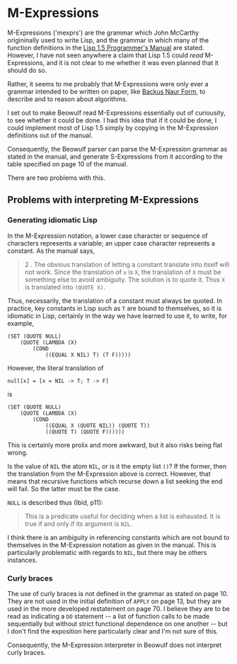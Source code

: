 # M-Expressions

M-Expressions ('mexprs') are the grammar which John McCarthy origininally used to write Lisp, and the grammar in which many of the function definitions in the [Lisp 1.5 Programmer's Manual](https://www.softwarepreservation.org/projects/LISP/book/LISP%201.5%20Programmers%20Manual.pdf) are stated. However, I have not seen anywhere a claim that Lisp 1.5 could *read* M-Expressions, and it is not clear to me whether it was even planned that it should do so.

Rather, it seems to me probably that M-Expressions were only ever a grammar intended to be written on paper, like [Backus Naur Form](https://en.wikipedia.org/wiki/Backus%E2%80%93Naur_form), to describe and to reason about algorithms.

I set out to make Beowulf read M-Expressions essentially out of curiousity, to see whether it could be done. I had this idea that if it could be done, I could implement most of Lisp 1.5 simply by copying in the M-Expression definitions out of the manual.

Consequently, the Beowulf parser can parse the M-Expression grammar as stated in the manual, and generate S-Expressions from it according to the table specified on page 10 of the manual.

There are two problems with this.

## Problems with interpreting M-Expressions

### Generating idiomatic Lisp

In the M-Expression notation, a lower case character or sequence of characters represents a variable; an upper case character represents a constant. As the manual says,

> 2 . The obvious translation of letting a constant translate into itself will not work.
Since the translation of `x` is `X`, the translation of `X` must be something else to avoid
ambiguity. The solution is to quote it. Thus `X` is translated into `(QUOTE X)`.

Thus, necessarily, the translation of a constant must always be quoted. In practice, key constants in Lisp such as `T` are bound to themselves, so it is idiomatic in Lisp, certainly in the way we have learned to use it, to write, for example,

```
(SET (QUOTE NULL) 
    (QUOTE (LAMBDA (X) 
        (COND 
            ((EQUAL X NIL) T) (T F)))))
```

However, the literal translation of

```
null[x] = [x = NIL -> T; T -> F]
```

is

```
(SET (QUOTE NULL) 
    (QUOTE (LAMBDA (X) 
        (COND 
            ((EQUAL X (QUOTE NIL)) (QUOTE T))
            ((QUOTE T) (QUOTE F))))))
```

This is certainly more prolix and more awkward, but it also risks being flat wrong.

Is the value of `NIL` the atom `NIL`, or is it the empty list `()`? If the former, then the translation from the M-Expression above is correct. However, that means that recursive functions which recurse down a list seeking the end will fail. So the latter must be the case.

`NULL` is described thus (Ibid, p11):

> This is a predicate useful for deciding when a list is exhausted. It is true if and only if its argument is `NIL`.

I think there is an ambiguity in referencing constants which are not bound to themselves in the M-Expression notation as given in the manual. This is particularly problematic with regards to `NIL`, but there may be others instances.

### Curly braces

The use of curly braces is not defined in the grammar as stated on page 10. They are not used in the initial definition of `APPLY` on page 13, but they are used in the more developed restatement on page 70. I believe they are to be read as indicating a `DO` statement -- a list of function calls to be made sequentially but without strict functional dependence on one another -- but I don't find the exposition here particularly clear and I'm not sure of this.

Consequently, the M-Expression interpreter in Beowulf does not interpret curly braces.